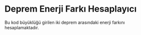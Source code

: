 # Deprem Enerji Farkı Hesaplayıcı

Bu kod büyüklüğü girilen iki deprem arasındaki enerji farkını hesaplamaktadır. 


